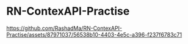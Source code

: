 # RN-ContexAPI-Practise





https://github.com/RashadMa/RN-ContexAPI-Practise/assets/87971037/56538b10-4403-4e5c-a396-f237f6783c71

